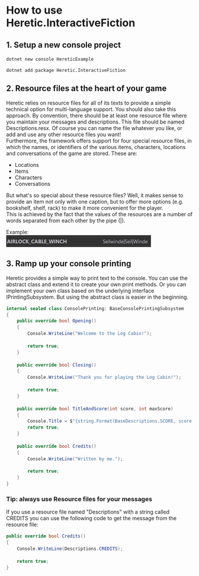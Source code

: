 # How to use Heretic.InteractiveFiction

## 1. Setup a new console project

```shell
dotnet new console HereticExample
```

```shell
dotnet add package Heretic.InteractiveFiction
```

## 2. Resource files at the heart of your game
Heretic relies on resource files for all of its texts to provide a simple technical option for multi-language support. You should also take this approach. By convention, there should be at least one resource file where you maintain your messages and descriptions. This file should be named Descriptions.resx. Of course you can name the file whatever you like, or add and use any other resource files you want!  
Furthermore, the framework offers support for four special resource files, in which the names, or identifiers of the various items, characters, locations and conversations of the game are stored. These are:
* Locations
* Items
* Characters
* Conversations

But what's so special about these resource files? Well, it makes sense to provide an item not only with one caption, but to offer more options (e.g. bookshelf, shelf, rack) to make it more convenient for the player.  
This is achieved by the fact that the values of the resources are a number of words separated from each other by the pipe (|).  

Example:  
![Resource file example](LocalizationManager.png "Resource file example")

## 3. Ramp up your console printing
Heretic provides a simple way to print text to the console. You can use the abstract class and extend it to create your own print methods. Or you can implement your own class based on the underlying interface IPrintingSubsystem. But using the abstract class is easier in the beginning.

```csharp
internal sealed class ConsolePrinting: BaseConsolePrintingSubsystem
{
    public override bool Opening()
    {
        Console.WriteLine("Welcome to the Log Cabin!");

        return true;
    }

    public override bool Closing()
    {
        Console.WriteLine("Thank you for playing the Log Cabin!");
        
        return true;
    }

    public override bool TitleAndScore(int score, int maxScore)
    {
        Console.Title = $"{string.Format(BaseDescriptions.SCORE, score, maxScore)}";
        return true;
    }

    public override bool Credits()
    {
        Console.WriteLine("Written by me.");
        
        return true;
    }
}
```
### Tip: always use Resource files for your messages

If you use a resource file named "Descriptions" with a string called CREDITS you can use the following code to get the message from the resource file:

```csharp
public override bool Credits()
{
    Console.WriteLine(Descriptions.CREDITS);
        
    return true;
}
```


